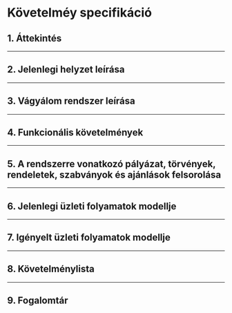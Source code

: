# **Követelméy specifikáció**
## 1. Áttekintés

---
## 2. Jelenlegi helyzet leírása

---
## 3. Vágyálom rendszer leírása

---
## 4. Funkcionális követelmények

---
## 5. A rendszerre vonatkozó pályázat, törvények, rendeletek, szabványok és ajánlások felsorolása

---
## 6. Jelenlegi üzleti folyamatok modellje

---
## 7. Igényelt üzleti folyamatok modellje

---
## 8. Követelménylista

---
## 9. Fogalomtár
